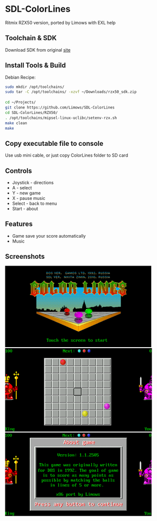 # SDL-ColorLines

Ritmix RZX50 version, ported by Limows with EXL help

## Toolchain & SDK

Download SDK from original [site](http://old.ritmixrussia.ru/products/rzx-50)

## Install Tools & Build

Debian Recipe:

```sh
sudo mkdir /opt/toolchains/
sudo tar -C /opt/toolchains/ -xzvf ~/Downloads/rzx50_sdk.zip

cd ~/Projects/
git clone https://github.com/Limows/SDL-ColorLines
cd SDL-ColorLines/RZX50/
. /opt/toolchains/mipsel-linux-uclibc/setenv-rzx.sh
make clean
make
```

## Copy executable file to console

Use usb mini cable, or just copy ColorLines folder to SD card

## Controls

 - Joystick - directions
 - A - select
 - Y - new game
 - X - pause music
 - Select - back to menu
 - Start - about

## Features

 - Game save your score automatically
 - Music

## Screenshots

![RZX_title](screenshots/title.png)
![RZX_game](screenshots/game.png)
![RZX_about](screenshots/about.png)
